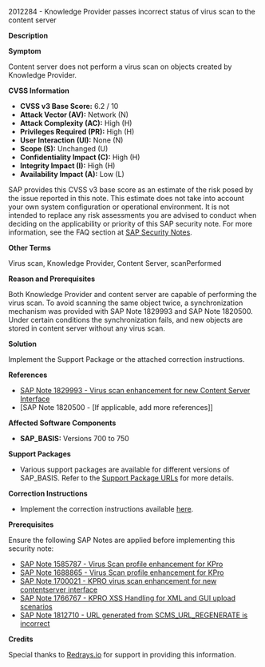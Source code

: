 2012284 - Knowledge Provider passes incorrect status of virus scan to the content server

**Description**

**Symptom**

Content server does not perform a virus scan on objects created by Knowledge Provider.

**CVSS Information**

- **CVSS v3 Base Score:** 6.2 / 10
- **Attack Vector (AV):** Network (N)
- **Attack Complexity (AC):** High (H)
- **Privileges Required (PR):** High (H)
- **User Interaction (UI):** None (N)
- **Scope (S):** Unchanged (U)
- **Confidentiality Impact (C):** High (H)
- **Integrity Impact (I):** High (H)
- **Availability Impact (A):** Low (L)

SAP provides this CVSS v3 base score as an estimate of the risk posed by the issue reported in this note. This estimate does not take into account your own system configuration or operational environment. It is not intended to replace any risk assessments you are advised to conduct when deciding on the applicability or priority of this SAP security note. For more information, see the FAQ section at [SAP Security Notes](https://me.sap.com/support/sfm/notes).

**Other Terms**

Virus scan, Knowledge Provider, Content Server, scanPerformed

**Reason and Prerequisites**

Both Knowledge Provider and content server are capable of performing the virus scan. To avoid scanning the same object twice, a synchronization mechanism was provided with SAP Note 1829993 and SAP Note 1820500. Under certain conditions the synchronization fails, and new objects are stored in content server without any virus scan.

**Solution**

Implement the Support Package or the attached correction instructions.

**References**

- [SAP Note 1829993 - Virus scan enhancement for new Content Server Interface](https://me.sap.com/notes/1829993)
- [SAP Note 1820500 - [If applicable, add more references]]

**Affected Software Components**

- **SAP_BASIS:** Versions 700 to 750

**Support Packages**

- Various support packages are available for different versions of SAP_BASIS. Refer to the [Support Package URLs](https://me.sap.com/supportpackage/SAPKB70034) for more details.

**Correction Instructions**

- Implement the correction instructions available [here](https://me.sap.com/corrins/0002012284/41).

**Prerequisites**

Ensure the following SAP Notes are applied before implementing this security note:
- [SAP Note 1585787 - Virus Scan profile enhancement for KPro](https://me.sap.com/notes/1585787)
- [SAP Note 1688865 - Virus Scan profile enhancement for KPro](https://me.sap.com/notes/1688865)
- [SAP Note 1700021 - KPRO virus scan enhancement for new contentserver interface](https://me.sap.com/notes/1700021)
- [SAP Note 1766767 - KPRO XSS Handling for XML and GUI upload scenarios](https://me.sap.com/notes/1766767)
- [SAP Note 1812710 - URL generated from SCMS_URL_REGENERATE is incorrect](https://me.sap.com/notes/1812710)

**Credits**

Special thanks to [Redrays.io](https://redrays.io) for support in providing this information.